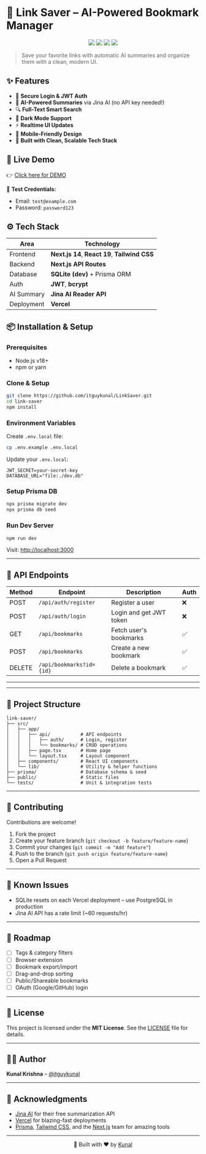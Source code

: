 # 🔖 Link Saver – AI-Powered Bookmark Manager

<div align="center">
  <img src="https://img.shields.io/badge/Next.js-14-black?style=for-the-badge&logo=next.js" />
  <img src="https://img.shields.io/badge/React-19-61DAFB?style=for-the-badge&logo=react" />
  <img src="https://img.shields.io/badge/Tailwind-3.4-38B2AC?style=for-the-badge&logo=tailwind-css" />
  <img src="https://img.shields.io/badge/Prisma-ORM-2D3748?style=for-the-badge&logo=prisma" />
</div>

> Save your favorite links with automatic AI summaries and organize them with a clean, modern UI.

## ✨ Features

- 🔐 **Secure Login & JWT Auth**
- 🤖 **AI-Powered Summaries** via Jina AI (no API key needed!)
- 🔍 **Full-Text Smart Search**
- 🌙 **Dark Mode Support**
- ⚡ **Realtime UI Updates**
- 📱 **Mobile-Friendly Design**
- 🧠 **Built with Clean, Scalable Tech Stack**

## 🚀 Live Demo

👉 [Click here for DEMO](https://linksaver-production.up.railway.app/)

🧪 **Test Credentials:**
- Email: `test@example.com`
- Password: `password123`


## ⚙️ Tech Stack

| Area         | Technology                  |
|--------------|-----------------------------|
| Frontend     | **Next.js 14**, **React 19**, **Tailwind CSS** |
| Backend      | **Next.js API Routes**      |
| Database     | **SQLite (dev)** + Prisma ORM |
| Auth         | **JWT**, **bcrypt**         |
| AI Summary   | **Jina AI Reader API**      |
| Deployment   | **Vercel**                  |


## 📦 Installation & Setup

### Prerequisites

- Node.js v18+
- npm or yarn

### Clone & Setup

```bash
git clone https://github.com/itguykunal/LinkSaver.git
cd link-saver
npm install
````

### Environment Variables

Create `.env.local` file:

```bash
cp .env.example .env.local
```

Update your `.env.local`:

```env
JWT_SECRET=your-secret-key
DATABASE_URL="file:./dev.db"
```

### Setup Prisma DB

```bash
npx prisma migrate dev
npx prisma db seed
```

### Run Dev Server

```bash
npm run dev
```

Visit: [http://localhost:3000](http://localhost:3000)

---

## 🔧 API Endpoints

| Method | Endpoint                 | Description             | Auth |
| ------ | ------------------------ | ----------------------- | ---- |
| POST   | `/api/auth/register`     | Register a user         | ❌    |
| POST   | `/api/auth/login`        | Login and get JWT token | ❌    |
| GET    | `/api/bookmarks`         | Fetch user's bookmarks  | ✅    |
| POST   | `/api/bookmarks`         | Create a new bookmark   | ✅    |
| DELETE | `/api/bookmarks?id={id}` | Delete a bookmark       | ✅    |

---

---

## 📁 Project Structure

```
link-saver/
├── src/
│   ├── app/
│   │   ├── api/           # API endpoints
│   │   │   ├── auth/      # Login, register
│   │   │   └── bookmarks/ # CRUD operations
│   │   ├── page.tsx       # Home page
│   │   └── layout.tsx     # Layout component
│   ├── components/        # React UI components
│   └── lib/               # Utility & helper functions
├── prisma/                # Database schema & seed
├── public/                # Static files
└── tests/                 # Unit & integration tests
```

---

## 🤝 Contributing

Contributions are welcome!

1. Fork the project
2. Create your feature branch (`git checkout -b feature/feature-name`)
3. Commit your changes (`git commit -m "Add feature"`)
4. Push to the branch (`git push origin feature/feature-name`)
5. Open a Pull Request

---

## 🐛 Known Issues

* SQLite resets on each Vercel deployment – use PostgreSQL in production
* Jina AI API has a rate limit (\~60 requests/hr)

---

## 🚧 Roadmap

* [ ] Tags & category filters
* [ ] Browser extension
* [ ] Bookmark export/import
* [ ] Drag-and-drop sorting
* [ ] Public/Shareable bookmarks
* [ ] OAuth (Google/GitHub) login

---

## 📝 License

This project is licensed under the **MIT License**.
See the [LICENSE](LICENSE) file for details.

---

## 👨‍💻 Author

**Kunal Krishna** – [@itguykunal](https://github.com/itguykunal)

---

## 🙏 Acknowledgments

* [Jina AI](https://jina.ai/) for their free summarization API
* [Vercel](https://vercel.com) for blazing-fast deployments
* [Prisma](https://prisma.io), [Tailwind CSS](https://tailwindcss.com), and the [Next.js](https://nextjs.org) team for amazing tools

---

<div align="center">
  🚀 Built with ❤️ by <a href="https://github.com/itguykunal">Kunal</a>
</div>
